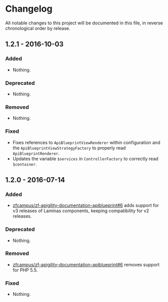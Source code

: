 # Changelog

All notable changes to this project will be documented in this file, in reverse chronological order by release.

## 1.2.1 - 2016-10-03

### Added

- Nothing.

### Deprecated

- Nothing.

### Removed

- Nothing.

### Fixed

- Fixes references to `ApiBlueprintViewRenderer` within configuration and the
  `ApiBlueprintViewStrategyFactory` to properly read `ApiBlueprintRenderer`.
- Updates the variable `$services` in `ControllerFactory` to correctly read
  `$container`.

## 1.2.0 - 2016-07-14

### Added

- [zfcampus/zf-apigility-documentation-apiblueprint#6](https://github.com/zfcampus/zf-apigility-documentation-apiblueprint/pull/6)
  adds support for v3 releases of Laminas components, keeping
  compatibility for v2 releases.

### Deprecated

- Nothing.

### Removed

- [zfcampus/zf-apigility-documentation-apiblueprint#6](https://github.com/zfcampus/zf-apigility-documentation-apiblueprint/pull/6)
  removes support for PHP 5.5.

### Fixed

- Nothing.
